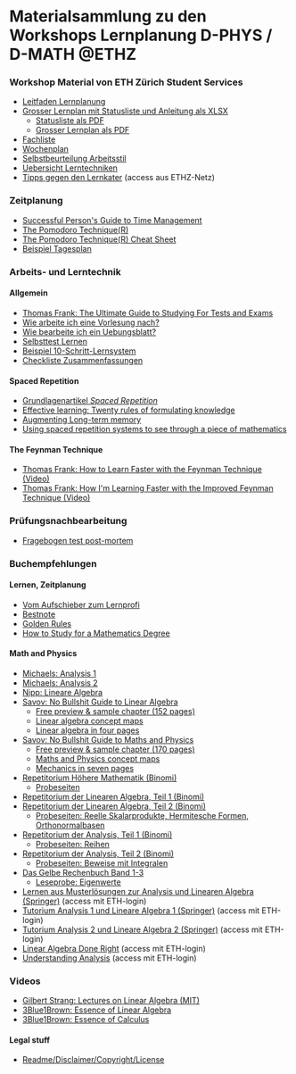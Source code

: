# Materialsammlung zu den Workshops Lernplanung D-PHYS / D-MATH @ETHZ


### Workshop Material von ETH Zürich Student Services
* [Leitfaden Lernplanung](docs/WSLP_Leitfaden.pdf)
* [Grosser Lernplan mit Statusliste und Anleitung als XLSX](docs/WSLP_Lernplan_Statusliste_6er_WS_2018_2019.xlsx)
  * [Statusliste als PDF](docs/WSLP_6er_Statusliste_WS_2018.pdf)
  * [Grosser Lernplan als PDF](docs/WSLP_Lernplan_6er_WS_2018_2019.pdf)
* [Fachliste](docs/WSLP_Fachliste.pdf)
* [Wochenplan](docs/WSLP_Wochenplan.pdf)
* [Selbstbeurteilung Arbeitsstil](docs/WSLP_Arbeitsstil_2017.pdf)
* [Uebersicht Lerntechniken](docs/Lerntechniken.pdf)
* [Tipps gegen den Lernkater](http://www.infozentrum.ethz.ch/uploads/user_upload/protected/ISBN3-9522538-0-4.pdf) (access aus ETHZ-Netz)


### Zeitplanung

* [Successful Person's Guide to Time Management](docs/GuideToTimeManagement.pdf)
* [The Pomodoro Technique(R)](docs/ThePomodoroTechnique_v1-3.pdf)
* [The Pomodoro Technique(R) Cheat Sheet](docs/pomodoro_cheat_sheet.pdf)
* [Beispiel Tagesplan](docs/Beispielhafter-Tagesplan-Golden-Rules.jpg)

### Arbeits- und Lerntechnik

#### Allgemein
* [Thomas Frank: The Ultimate Guide to Studying For Tests and Exams](https://collegeinfogeek.com/final-exams-ultimate-guide/)
* [Wie arbeite ich eine Vorlesung nach?](docs/Nacharbeiten.pdf)
* [Wie bearbeite ich ein Uebungsblatt?](docs/Uebungsblaetter.pdf)
* [Selbsttest Lernen](docs/Lerntest-Was-beim-Lernen-falsch-laeuft-Bestnote.pdf)
* [Beispiel 10-Schritt-Lernsystem](docs/10-Schritt-Lernsystem-Poster.pdf)
* [Checkliste Zusammenfassungen](docs/Checkliste-Gute-Zusammenfassungen.pdf)

#### Spaced Repetition
* [Grundlagenartikel _Spaced Repetition_](https://www.gwern.net/Spaced%20repetition)
* [Effective learning: Twenty rules of formulating knowledge](https://www.supermemo.com/en/articles/20rules)
* [Augmenting Long-term memory](http://augmentingcognition.com/ltm.html)
* [Using spaced repetition systems to see through a piece of mathematics](https://cognitivemedium.com/srs-mathematics)

#### The Feynman Technique
* [Thomas Frank: How to Learn Faster with the Feynman Technique (Video)](https://youtu.be/_f-qkGJBPts)
* [Thomas Frank: How I'm Learning Faster with the Improved Feynman Technique (Video)](https://youtu.be/B8V5EfJLX9U)

### Prüfungsnachbearbeitung
* [Fragebogen test post-mortem](docs/Test-post-mortem.pdf)

### Buchempfehlungen
#### Lernen, Zeitplanung
* [Vom Aufschieber zum Lernprofi](https://www.amazon.de/dp/3451600358/)
* [Bestnote](https://www.amazon.de/dp/394119366X/)
* [Golden Rules](https://www.amazon.de/dp/3941193449/)
* [How to Study for a Mathematics Degree](https://www.amazon.de/dp/0199661324/)

#### Math and Physics

* [Michaels: Analysis 1](https://www.eth-store.ch/store/product/250746)
* [Michaels: Analysis 2](https://www.eth-store.ch/store/product/275418)
* [Nipp: Lineare Algebra](https://www.eth-store.ch/store/product/239525)
* [Savov: No Bullshit Guide to Linear Algebra](https://gumroad.com/l/noBSLA)
	* [Free preview & sample chapter (152 pages)](https://minireference.com/static/excerpts/noBSLA_v2_preview.pdf)
	* [Linear algebra concept maps](https://minireference.com/static/conceptmaps/linear_algebra_concepts.pdf)
	* [Linear algebra in four pages](https://minireference.com/static/tutorials/linear_algebra_in_4_pages.pdf)
* [Savov: No Bullshit Guide to Maths and Physics](https://minireference.gumroad.com/l/noBSmathphys)
	* [Free preview & sample chapter (170 pages)](https://minireference.com/static/excerpts/noBSmathphys_v5_preview.pdf)
	* [Maths and Physics concept maps](https://minireference.com/static/conceptmaps/math_and_physics_concepts.pdf)
	* [Mechanics in seven pages](http://minireference.com/static/tutorials/mech_in_7_pages.pdf)
* [Repetitorium Höhere Mathematik (Binomi)](https://www.binomi.de/epages/13038024.sf/de_DE/?ObjectPath=/Shops/13038024/Products/HM-34-2)
	* [Probeseiten](http://pdf.binomi.de/ProbeseitenHoeMa.pdf)
* [Repetitorium der Linearen Algebra, Teil 1 (Binomi)](https://www.binomi.de/epages/13038024.sf/de_DE/?ObjectPath=/Shops/13038024/Products/LA1-40-3)
* [Repetitorium der Linearen Algebra, Teil 2 (Binomi)](https://www.binomi.de/epages/13038024.sf/de_DE/?ObjectPath=/Shops/13038024/Products/LA2-42-7)
	* [Probeseiten: Reelle Skalarprodukte, Hermitesche Formen, Orthonormalbasen](http://pdf.binomi.de/holz.pdf)
* [Repetitorium der Analysis, Teil 1 (Binomi)](https://www.binomi.de/epages/13038024.sf/de_DE/?ObjectPath=/Shops/13038024/Products/AN1-50-2)
	* [Probeseiten: Reihen](http://pdf.binomi.de/ana1_2.pdf)
* [Repetitorium der Analysis, Teil 2 (Binomi)](https://www.binomi.de/epages/13038024.sf/de_DE/?ObjectPath=/Shops/13038024/Products/AN2-52-6)
	* [Probeseiten: Beweise mit Integralen](http://pdf.binomi.de/ana2_2.pdf)
* [Das Gelbe Rechenbuch Band 1-3](http://www.das-gelbe-rechenbuch.de)
	* [Leseprobe: Eigenwerte](http://www.das-gelbe-rechenbuch.de/download/Eigenwerte.pdf)
* [Lernen aus Musterlösungen zur Analysis und Linearen Algebra (Springer)](https://link.springer.com/book/10.1007/978-3-658-02353-9) (access mit ETH-login)
* [Tutorium Analysis 1 und Lineare Algebra 1 (Springer)](https://link.springer.com/book/10.1007/978-3-642-37366-4) (access mit ETH-login)
* [Tutorium Analysis 2 und Lineare Algebra 2 (Springer)](https://link.springer.com/book/10.1007/978-3-642-54713-3) (access mit ETH-login)
* [Linear Algebra Done Right](https://link.springer.com/book/10.1007/978-3-319-11080-6) (access mit ETH-login)
* [Understanding Analysis](https://link.springer.com/book/10.1007/978-1-4939-2712-8) (access mit ETH-login)

### Videos
* [Gilbert Strang: Lectures on Linear Algebra (MIT)](https://www.youtube.com/playlist?list=PL49CF3715CB9EF31D)
* [3Blue1Brown: Essence of Linear Algebra](https://www.youtube.com/playlist?list=PLZHQObOWTQDPD3MizzM2xVFitgF8hE_ab)
* [3Blue1Brown: Essence of Calculus](https://www.youtube.com/playlist?list=PLZHQObOWTQDMsr9K-rj53DwVRMYO3t5Yr)

#### Legal stuff
* [Readme/Disclaimer/Copyright/License](README.md)
